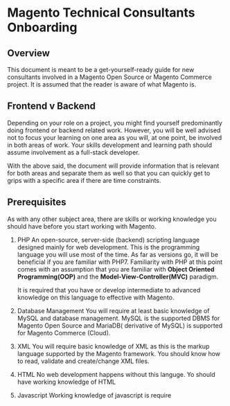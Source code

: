 
# Magento Technical Consultants Onboarding
 
## Overview
 This document is meant to be a get-yourself-ready guide for new consultants involved in a Magento Open Source or Magento Commerce project. It is assumed that the reader is aware of what Magento is.

## Frontend v Backend
Depending on your role on a project, you might find yourself predominantly doing frontend or backend related work. However, you will be well advised not to focus your learning on one area as you will, at one point, be involved in both areas of work. Your skills development and learning path should assume involvement as a full-stack developer. 

With the above said, the document will provide information that is relevant for both areas and separate them as well so that you can quickly get to grips with a specific area if there are time constraints.

## Prerequisites
As with any other subject area, there are skills or working knowledge you should have before you start working with Magento. 

 1. PHP
	 An open-source, server-side (backend) scripting language designed mainly for web development. This is the programming language you will use most of the time. As far as versions go, it will be beneficial if you are familiar with PHP7. Familiarity with PHP at this point comes with an assumption that you are familiar with **Object Oriented Programming(OOP)** and the **Model-View-Controller(MVC)** paradigm. 
	 
	 It is required that you have or develop intermediate to advanced knowledge on this language to effective with Magento. 
	 
  2. Database Management
    You will require at least basic knowledge of MySQL and database management. MySQL is the supported DBMS for Magento Open Source and MariaDB( derivative of MySQL) is supported for Magento Commerce (Cloud). 
  
  3. XML
    You will require basic knowledge of XML as this is the markup language supported by the Magento framework. You should know how to read, validate and create/change XML files. 
  
  4. HTML
	  No web development happens without this languge. Yo should have working knowledge of HTML

5. Javascript 
	Working knowledge of javascript is require

<!--stackedit_data:
eyJoaXN0b3J5IjpbLTkzMDg0Njg2MCwtNzEzNDIzMzA5LC0xNj
M2NjA5ODI1XX0=
-->